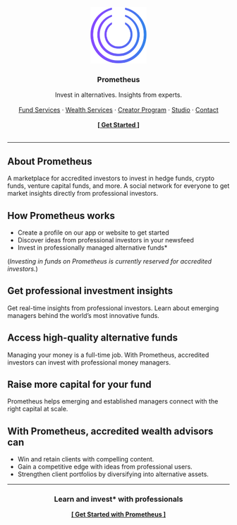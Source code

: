 <p align="center">
  <a href="https://www.prometheusalts.com/">
    <img src="./assets/custom/logo_nomargin.png" alt="Prometheus Logo" width="128px" height="128px">
  </a>
</p>

<h3 align="center">Prometheus</h3>

<p align="center">
  Invest in alternatives. Insights from experts.
  <br>
  <br>
  <a href="https://www.prometheusalts.com/fund-managers">Fund Services</a>
  ·
  <a href="https://www.prometheusalts.com/wealth-services">Wealth Services</a>
  ·
  <a href="https://www.prometheusalts.com/creator-program">Creator Program</a>
  ·
  <a href="https://studio.prometheusalts.com/">Studio</a>
  ·
  <a href="https://www.prometheusalts.com/contact-us">Contact</a>
  <br>
  <br>
  <a href="https://www.prometheusalts.com/sign-up"><strong>[ Get Started ]</strong></a>
  <br>
  <br>
</p>

<hr>

## About Prometheus

A marketplace for accredited investors to invest in hedge funds, crypto funds, venture capital funds, and more.
A social network for everyone to get market insights directly from professional investors.

## How Prometheus works

- Create a profile on our app or website to get started
- Discover ideas from professional investors in your newsfeed
- Invest in professionally managed alternative funds*

(*Investing in funds on Prometheus is currently reserved for accredited investors.*)

## Get professional investment insights

Get real-time insights from professional investors. Learn about emerging managers behind the world’s most innovative funds.

## Access high-quality alternative funds

Managing your money is a full-time job. With Prometheus, accredited investors can invest with professional money managers.

## Raise more capital for your fund

Prometheus helps emerging and established managers connect with the right capital at scale.

## With Prometheus, accredited wealth advisors can

- Win and retain clients with compelling content.
- Gain a competitive edge with ideas from  professional users.
- Strengthen client portfolios by diversifying into alternative assets.

<hr>

<h3 align="center">Learn and invest* with professionals</h3>

<p align="center">
  <a href="https://www.prometheusalts.com/sign-up"><strong>[ Get Started with Prometheus ]</strong></a>
</p>